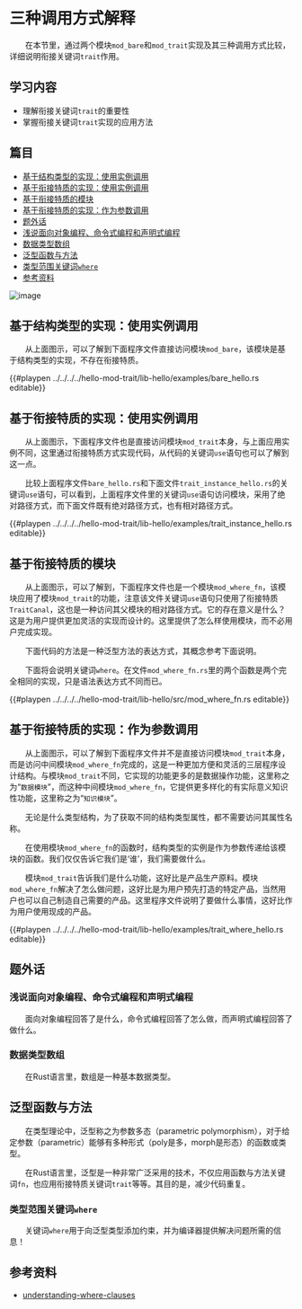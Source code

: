 # 三种调用方式解释

　　在本节里，通过两个模块`mod_bare`和`mod_trait`实现及其三种调用方式比较，详细说明衔接关键词`trait`作用。

## 学习内容
- 理解衔接关键词`trait`的重要性
- 掌握衔接关键词`trait`实现的应用方法

## 篇目
- [基于结构类型的实现：使用实例调用](#基于结构类型的实现：使用实例调用)
- [基于衔接特质的实现：使用实例调用](#基于衔接特质的实现：使用实例调用)
- [基于衔接特质的模块](#基于衔接特质的模块)
- [基于衔接特质的实现：作为参数调用](#基于衔接特质的实现：作为参数调用)
- [题外话](#题外话)
- [浅说面向对象编程、命令式编程和声明式编程](#浅说面向对象编程、命令式编程和声明式编程)
- [数据类型数组](#数据类型数组)
- [泛型函数与方法](#泛型函数与方法)
- [类型范围关键词`where`](#类型范围关键词where)
- [参考资料](#参考资料)

![image](../../images/hello_mod_trait_04_apply_ways.png)

## 基于结构类型的实现：使用实例调用

　　从上面图示，可以了解到下面程序文件直接访问模块`mod_bare`，该模块是基于结构类型的实现，不存在衔接特质。

{{#playpen ../../../../hello-mod-trait/lib-hello/examples/bare_hello.rs editable}}

## 基于衔接特质的实现：使用实例调用

　　从上面图示，下面程序文件也是直接访问模块`mod_trait`本身，与上面应用实例不同，这里通过衔接特质方式实现代码，从代码的关键词`use`语句也可以了解到这一点。

　　比较上面程序文件`bare_hello.rs`和下面文件`trait_instance_hello.rs`的关键词`use`语句，可以看到，上面程序文件里的关键词`use`语句访问模块，采用了绝对路径方式，而下面文件既有绝对路径方式，也有相对路径方式。

{{#playpen ../../../../hello-mod-trait/lib-hello/examples/trait_instance_hello.rs editable}}

## 基于衔接特质的模块

　　从上面图示，可以了解到，下面程序文件也是一个模块`mod_where_fn`，该模块应用了模块`mod_trait`的功能，注意该文件关键词`use`语句只使用了衔接特质`TraitCanal`，这也是一种访问其父模块的相对路径方式。它的存在意义是什么？这是为用户提供更加灵活的实现而设计的。这里提供了怎么样使用模块，而不必用户完成实现。

　　下面代码的方法是一种泛型方法的表达方式，其概念参考下面说明。

　　下面将会说明关键词`where`。在文件`mod_where_fn.rs`里的两个函数是两个完全相同的实现，只是语法表达方式不同而已。

{{#playpen ../../../../hello-mod-trait/lib-hello/src/mod_where_fn.rs editable}}

## 基于衔接特质的实现：作为参数调用

　　从上面图示，可以了解到下面程序文件并不是直接访问模块`mod_trait`本身，而是访问中间模块`mod_where_fn`完成的，这是一种更加方便和灵活的三层程序设计结构。与模块`mod_trait`不同，它实现的功能更多的是数据操作功能，这里称之为“`数据模块`”，而这种中间模块`mod_where_fn`，它提供更多样化的有实际意义知识性功能，这里称之为“`知识模块`”。

　　无论是什么类型结构，为了获取不同的结构类型属性，都不需要访问其属性名称。

　　在使用模块`mod_where_fn`的函数时，结构类型的实例是作为参数传递给该模块的函数。我们仅仅告诉它我们是‘谁’，我们需要做什么。

　　模块`mod_trait`告诉我们是什么功能，这好比是产品生产原料。模块`mod_where_fn`解决了怎么做问题，这好比是为用户预先打造的特定产品，当然用户也可以自己制造自己需要的产品。这里程序文件说明了要做什么事情，这好比作为用户使用现成的产品。

{{#playpen ../../../../hello-mod-trait/lib-hello/examples/trait_where_hello.rs editable}}

## 题外话
### 浅说面向对象编程、命令式编程和声明式编程

　　面向对象编程回答了是什么，命令式编程回答了怎么做，而声明式编程回答了做什么。

### 数据类型数组

　　在Rust语言里，数组是一种基本数据类型。

## 泛型函数与方法

　　在类型理论中，泛型称之为参数多态（parametric polymorphism），对于给定参数（parametric）能够有多种形式（poly是多，morph是形态）的函数或类型。

　　在Rust语言里，泛型是一种非常广泛采用的技术，不仅应用函数与方法关键词`fn`，也应用衔接特质关键词`trait`等等。其目的是，减少代码重复。

### 类型范围关键词`where`

　　关键词`where`用于向泛型类型添加约束，并为编译器提供解决问题所需的信息！

## 参考资料
- [understanding-where-clauses](https://mgattozzi.github.io/2016/09/13/understanding-where-clauses.html)

